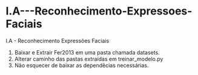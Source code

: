 # I.A---Reconhecimento-Expressoes-Faciais
I.A - Reconhecimento Expressões Faciais

1. Baixar e Extrair Fer2013 em uma pasta chamada datasets.
2. Alterar caminho das pastas extraídas em treinar_modelo.py
3. Não esquecer de baixar as dependêcias necessárias.
